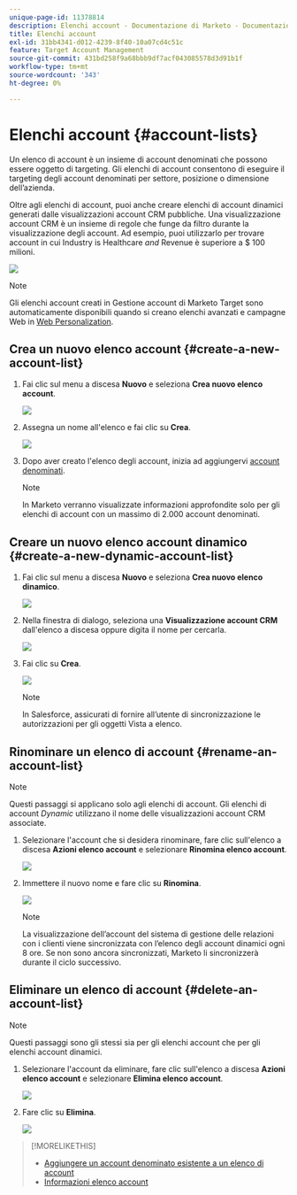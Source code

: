 ```yaml
---
unique-page-id: 11378814
description: Elenchi account - Documentazione di Marketo - Documentazione del prodotto
title: Elenchi account
exl-id: 31bb4341-d012-4239-8f40-10a07cd4c51c
feature: Target Account Management
source-git-commit: 431bd258f9a68bbb9df7acf043085578d3d91b1f
workflow-type: tm+mt
source-wordcount: '343'
ht-degree: 0%

---
```


# Elenchi account {#account-lists}

Un elenco di account è un insieme di account denominati che possono essere oggetto di targeting. Gli elenchi di account consentono di eseguire il targeting degli account denominati per settore, posizione o dimensione dell’azienda.

Oltre agli elenchi di account, puoi anche creare elenchi di account dinamici generati dalle visualizzazioni account CRM pubbliche. Una visualizzazione account CRM è un insieme di regole che funge da filtro durante la visualizzazione degli account. Ad esempio, puoi utilizzarlo per trovare account in cui Industry is Healthcare *and* Revenue è superiore a $ 100 milioni.

![](assets/one.png)

>[!NOTE]
>
>Gli elenchi account creati in Gestione account di Marketo Target sono automaticamente disponibili quando si creano elenchi avanzati e campagne Web in [Web Personalization](/help/marketo/product-docs/web-personalization/using-web-segments/web-segments.md).

## Crea un nuovo elenco account {#create-a-new-account-list}

1. Fai clic sul menu a discesa **Nuovo** e seleziona **Crea nuovo elenco account**.

   ![](assets/1a.png)

1. Assegna un nome all&#39;elenco e fai clic su **Crea**.

   ![](assets/three-0.png)

1. Dopo aver creato l&#39;elenco degli account, inizia ad aggiungervi [account denominati](/help/marketo/product-docs/target-account-management/target/named-accounts/add-an-existing-named-account-to-an-account-list.md).

   >[!NOTE]
   >
   >In Marketo verranno visualizzate informazioni approfondite solo per gli elenchi di account con un massimo di 2.000 account denominati.

## Creare un nuovo elenco account dinamico {#create-a-new-dynamic-account-list}

1. Fai clic sul menu a discesa **Nuovo** e seleziona **Crea nuovo elenco dinamico**.

   ![](assets/1.png)

1. Nella finestra di dialogo, seleziona una **Visualizzazione account CRM** dall&#39;elenco a discesa oppure digita il nome per cercarla.

   ![](assets/image2017-7-18-9-48-23.png)

1. Fai clic su **Crea**.

   ![](assets/step4.jpg)

   >[!NOTE]
   >
   >In Salesforce, assicurati di fornire all’utente di sincronizzazione le autorizzazioni per gli oggetti Vista a elenco.

## Rinominare un elenco di account {#rename-an-account-list}

>[!NOTE]
>
>Questi passaggi si applicano solo agli elenchi di account. Gli elenchi di account _Dynamic_ utilizzano il nome delle visualizzazioni account CRM associate.

1. Selezionare l&#39;account che si desidera rinominare, fare clic sull&#39;elenco a discesa **Azioni elenco account** e selezionare **Rinomina elenco account**.

   ![](assets/three.png)

1. Immettere il nuovo nome e fare clic su **Rinomina**.

   ![](assets/four.png)

   >[!NOTE]
   >
   >La visualizzazione dell’account del sistema di gestione delle relazioni con i clienti viene sincronizzata con l’elenco degli account dinamici ogni 8 ore. Se non sono ancora sincronizzati, Marketo li sincronizzerà durante il ciclo successivo.

## Eliminare un elenco di account {#delete-an-account-list}

>[!NOTE]
>
>Questi passaggi sono gli stessi sia per gli elenchi account che per gli elenchi account dinamici.

1. Selezionare l&#39;account da eliminare, fare clic sull&#39;elenco a discesa **Azioni elenco account** e selezionare **Elimina elenco account**.

   ![](assets/five.png)

1. Fare clic su **Elimina**.

   ![](assets/six.png)

>[!MORELIKETHIS]
>
>* [Aggiungere un account denominato esistente a un elenco di account](/help/marketo/product-docs/target-account-management/target/named-accounts/add-an-existing-named-account-to-an-account-list.md)
>* [Informazioni elenco account](/help/marketo/product-docs/target-account-management/measure/account-list-insights.md)
